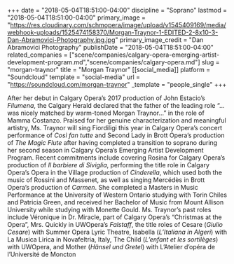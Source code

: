 +++
date = "2018-05-04T18:51:00-04:00"
discipline = "Soprano"
lastmod = "2018-05-04T18:51:00-04:00"
primary_image = "https://res.cloudinary.com/schmopera/image/upload/v1545409169/media/webhook-uploads/1525474158370/Morgan-Traynor-1-EDITED-2-8x10-3-Dan-Abramovici-Photography.jpg.jpg"
primary_image_credit = "Dan Abramovici Photography"
publishDate = "2018-05-04T18:51:00-04:00"
related_companies = ["scene/companies/calgary-opera-emerging-artist-development-program.md","scene/companies/calgary-opera.md"]
slug = "morgan-traynor"
title = "Morgan Traynor"
[[social_media]]
platform = "Soundcloud"
template = "social-media"
url = "https://soundcloud.com/morgan-traynor"
_template = "people_single"
+++

After her debut in Calgary Opera’s 2017 production of John Estacio’s *Filumena*, the Calgary Herald declared that the father of the leading role “…was nicely matched by warm-toned Morgan Traynor…” in the role of Mamma Costanzo. Praised for her genuine characterization and meaningful artistry, Ms. Traynor will sing Fiordiligi this year in Calgary Opera’s concert performance of *Così fan tutte* and Second Lady in Brott Opera’s production of *The Magic Flute* after having completed a transition to soprano during her second season in Calgary Opera’s Emerging Artist Development Program. Recent commitments include covering Rosina for Calgary Opera’s production of *Il barbiere di Siviglia*, performing the title role in Calgary Opera’s Opera in the Village production of *Cinderella*, which used both the music of Rossini and Massenet, as well as singing Mercédès in Brott Opera’s production of *Carmen*. She completed a Masters in Music Performance at the University of Western Ontario studying with Torin Chiles and Patricia Green, and received her Bachelor of Music from Mount Allison University while studying with Monette Gould. Ms. Traynor’s past roles include Véronique in Dr. Miracle, part of Calgary Opera’s “Christmas at the Opera”, Mrs. Quickly in UWOpera’s *Falstaff*, the title roles of Cesare (*Giulio Cesare*) with Summer Opera Lyric Theatre, Isabella (*L’Italiana in Algeri*) with La Musica Lirica in Novafeltria, Italy, The Child (*L’enfant et les sortilèges*) with UWOpera, and Mother (*Hänsel und Gretel*) with L’Atelier d’opéra de l’Université de Moncton
